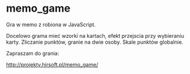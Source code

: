 # memo_game
Gra w memo z robiona w JavaScript.

Docelowo grama mieć wzorki na kartach, efekt przejscia przy wybieraniu karty.
Zliczanie punktów, granie na dwie osoby. 
Skale punktów globalnie.

Zapraszam do grania:

http://projekty.hirsoft.pl/memo_game/

